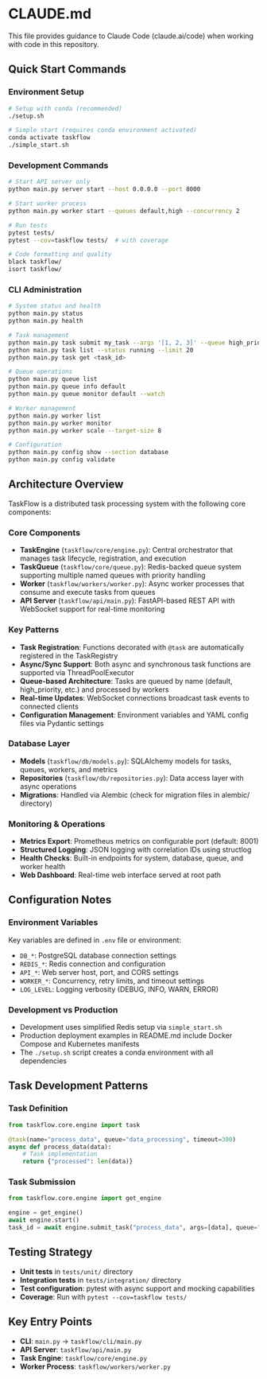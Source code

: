 # CLAUDE.md

This file provides guidance to Claude Code (claude.ai/code) when working with code in this repository.

## Quick Start Commands

### Environment Setup
```bash
# Setup with conda (recommended)
./setup.sh

# Simple start (requires conda environment activated)
conda activate taskflow
./simple_start.sh
```

### Development Commands
```bash
# Start API server only
python main.py server start --host 0.0.0.0 --port 8000

# Start worker process
python main.py worker start --queues default,high --concurrency 2

# Run tests
pytest tests/
pytest --cov=taskflow tests/  # with coverage

# Code formatting and quality
black taskflow/
isort taskflow/
```

### CLI Administration
```bash
# System status and health
python main.py status
python main.py health

# Task management
python main.py task submit my_task --args '[1, 2, 3]' --queue high_priority
python main.py task list --status running --limit 20
python main.py task get <task_id>

# Queue operations
python main.py queue list
python main.py queue info default
python main.py queue monitor default --watch

# Worker management
python main.py worker list
python main.py worker monitor
python main.py worker scale --target-size 8

# Configuration
python main.py config show --section database
python main.py config validate
```

## Architecture Overview

TaskFlow is a distributed task processing system with the following core components:

### Core Components
- **TaskEngine** (`taskflow/core/engine.py`): Central orchestrator that manages task lifecycle, registration, and execution
- **TaskQueue** (`taskflow/core/queue.py`): Redis-backed queue system supporting multiple named queues with priority handling
- **Worker** (`taskflow/workers/worker.py`): Async worker processes that consume and execute tasks from queues
- **API Server** (`taskflow/api/main.py`): FastAPI-based REST API with WebSocket support for real-time monitoring

### Key Patterns
- **Task Registration**: Functions decorated with `@task` are automatically registered in the TaskRegistry
- **Async/Sync Support**: Both async and synchronous task functions are supported via ThreadPoolExecutor
- **Queue-based Architecture**: Tasks are queued by name (default, high_priority, etc.) and processed by workers
- **Real-time Updates**: WebSocket connections broadcast task events to connected clients
- **Configuration Management**: Environment variables and YAML config files via Pydantic settings

### Database Layer
- **Models** (`taskflow/db/models.py`): SQLAlchemy models for tasks, queues, workers, and metrics
- **Repositories** (`taskflow/db/repositories.py`): Data access layer with async operations
- **Migrations**: Handled via Alembic (check for migration files in alembic/ directory)

### Monitoring & Operations
- **Metrics Export**: Prometheus metrics on configurable port (default: 8001)
- **Structured Logging**: JSON logging with correlation IDs using structlog
- **Health Checks**: Built-in endpoints for system, database, queue, and worker health
- **Web Dashboard**: Real-time web interface served at root path

## Configuration Notes

### Environment Variables
Key variables are defined in `.env` file or environment:
- `DB_*`: PostgreSQL database connection settings
- `REDIS_*`: Redis connection and configuration
- `API_*`: Web server host, port, and CORS settings
- `WORKER_*`: Concurrency, retry limits, and timeout settings
- `LOG_LEVEL`: Logging verbosity (DEBUG, INFO, WARN, ERROR)

### Development vs Production
- Development uses simplified Redis setup via `simple_start.sh`
- Production deployment examples in README.md include Docker Compose and Kubernetes manifests
- The `./setup.sh` script creates a conda environment with all dependencies

## Task Development Patterns

### Task Definition
```python
from taskflow.core.engine import task

@task(name="process_data", queue="data_processing", timeout=300)
async def process_data(data):
    # Task implementation
    return {"processed": len(data)}
```

### Task Submission
```python
from taskflow.core.engine import get_engine

engine = get_engine()
await engine.start()
task_id = await engine.submit_task("process_data", args=[data], queue="default")
```

## Testing Strategy

- **Unit tests** in `tests/unit/` directory
- **Integration tests** in `tests/integration/` directory  
- **Test configuration**: pytest with async support and mocking capabilities
- **Coverage**: Run with `pytest --cov=taskflow tests/`

## Key Entry Points

- **CLI**: `main.py` → `taskflow/cli/main.py`
- **API Server**: `taskflow/api/main.py`
- **Task Engine**: `taskflow/core/engine.py`
- **Worker Process**: `taskflow/workers/worker.py`